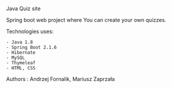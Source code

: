 Java Quiz site

Spring boot web project where You can create your own quizzes.

Technologies uses:

    - Java 1.8
    - Spring Boot 2.1.6
    - Hibernate 
    - MySQL
    - Thymeleaf
    - HTML, CSS

Authors : Andrzej Fornalik, Mariusz Zaprzała
